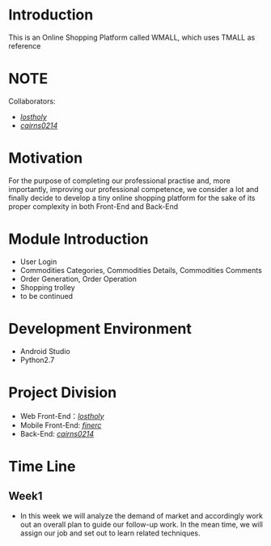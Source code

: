 # Introduction
This is an Online Shopping Platform called WMALL, which uses TMALL as reference

# NOTE
Collaborators:
* [*lostholy*][1]
* [*cairns0214*][2]

# Motivation
For the purpose of completing our professional practise and, more importantly, improving our professional competence, we consider a 
lot and finally decide to develop a tiny online shopping platform for the sake of its proper complexity in both Front-End and Back-End

# Module Introduction
* User Login
* Commodities Categories, Commodities Details, Commodities Comments
* Order Generation, Order Operation
* Shopping trolley
* to be continued

# Development Environment
* Android Studio
* Python2.7

# Project Division
* Web Front-End：[*lostholy*][1]
* Mobile Front-End: [*finerc*][3]
* Back-End: [*cairns0214*][2]

# Time Line
## Week1
* In this week we will analyze the demand of market and accordingly work out an overall plan to guide our follow-up work. In the mean time,   we will assign our job and set out to learn related techniques.
  
[1]: https://github.com/lostholy
[2]: https://github.com/cairns0214
[3]: https://github.com/finerc
